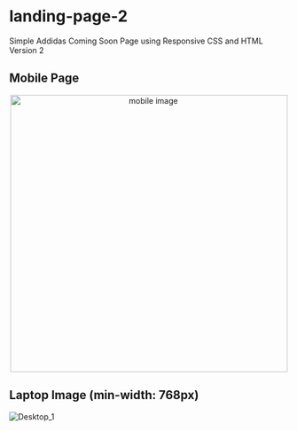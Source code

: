 # landing-page-2
Simple Addidas Coming Soon Page using Responsive CSS and HTML Version 2

## Mobile Page
<p align="center">
  <img width="500" alt="mobile image" src="https://github.com/kayoMichael/landing-page-2/assets/101680503/e6505c07-04f6-47f8-8c03-39323cb52416">
</p>

## Laptop Image (min-width: 768px)
![Desktop_1](https://github.com/kayoMichael/landing-page-2/assets/101680503/e4c4d16f-0be0-4735-be27-41f299e8679d)
